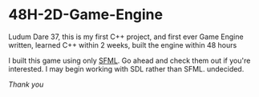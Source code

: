 # 48H-2D-Game-Engine
Ludum Dare 37, this is my first C++ project, and first ever Game Engine written, learned C++ within 2 weeks, built the engine within 48 hours

I built this game using only [SFML](http://www.sfml-dev.org/ "Simple Fast MultiMedia Library"). Go ahead and check them out
if you're interested. I may begin working with SDL rather than SFML. undecided. 

*Thank you*
